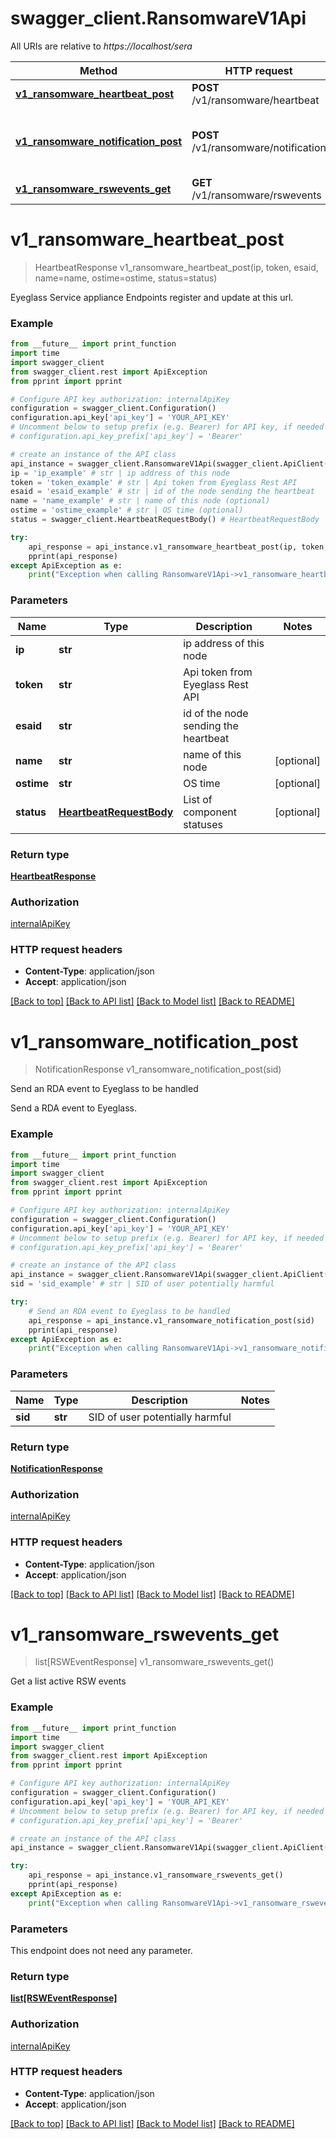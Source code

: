 # swagger_client.RansomwareV1Api

All URIs are relative to *https://localhost/sera*

Method | HTTP request | Description
------------- | ------------- | -------------
[**v1_ransomware_heartbeat_post**](RansomwareV1Api.md#v1_ransomware_heartbeat_post) | **POST** /v1/ransomware/heartbeat | 
[**v1_ransomware_notification_post**](RansomwareV1Api.md#v1_ransomware_notification_post) | **POST** /v1/ransomware/notification | Send an RDA event to Eyeglass to be handled
[**v1_ransomware_rswevents_get**](RansomwareV1Api.md#v1_ransomware_rswevents_get) | **GET** /v1/ransomware/rswevents | 


# **v1_ransomware_heartbeat_post**
> HeartbeatResponse v1_ransomware_heartbeat_post(ip, token, esaid, name=name, ostime=ostime, status=status)



Eyeglass Service appliance Endpoints register and update at this url.

### Example
```python
from __future__ import print_function
import time
import swagger_client
from swagger_client.rest import ApiException
from pprint import pprint

# Configure API key authorization: internalApiKey
configuration = swagger_client.Configuration()
configuration.api_key['api_key'] = 'YOUR_API_KEY'
# Uncomment below to setup prefix (e.g. Bearer) for API key, if needed
# configuration.api_key_prefix['api_key'] = 'Bearer'

# create an instance of the API class
api_instance = swagger_client.RansomwareV1Api(swagger_client.ApiClient(configuration))
ip = 'ip_example' # str | ip address of this node
token = 'token_example' # str | Api token from Eyeglass Rest API
esaid = 'esaid_example' # str | id of the node sending the heartbeat
name = 'name_example' # str | name of this node (optional)
ostime = 'ostime_example' # str | OS time (optional)
status = swagger_client.HeartbeatRequestBody() # HeartbeatRequestBody | List of component statuses (optional)

try:
    api_response = api_instance.v1_ransomware_heartbeat_post(ip, token, esaid, name=name, ostime=ostime, status=status)
    pprint(api_response)
except ApiException as e:
    print("Exception when calling RansomwareV1Api->v1_ransomware_heartbeat_post: %s\n" % e)
```

### Parameters

Name | Type | Description  | Notes
------------- | ------------- | ------------- | -------------
 **ip** | **str**| ip address of this node | 
 **token** | **str**| Api token from Eyeglass Rest API | 
 **esaid** | **str**| id of the node sending the heartbeat | 
 **name** | **str**| name of this node | [optional] 
 **ostime** | **str**| OS time | [optional] 
 **status** | [**HeartbeatRequestBody**](HeartbeatRequestBody.md)| List of component statuses | [optional] 

### Return type

[**HeartbeatResponse**](HeartbeatResponse.md)

### Authorization

[internalApiKey](../README.md#internalApiKey)

### HTTP request headers

 - **Content-Type**: application/json
 - **Accept**: application/json

[[Back to top]](#) [[Back to API list]](../README.md#documentation-for-api-endpoints) [[Back to Model list]](../README.md#documentation-for-models) [[Back to README]](../README.md)

# **v1_ransomware_notification_post**
> NotificationResponse v1_ransomware_notification_post(sid)

Send an RDA event to Eyeglass to be handled

Send a RDA event to Eyeglass.

### Example
```python
from __future__ import print_function
import time
import swagger_client
from swagger_client.rest import ApiException
from pprint import pprint

# Configure API key authorization: internalApiKey
configuration = swagger_client.Configuration()
configuration.api_key['api_key'] = 'YOUR_API_KEY'
# Uncomment below to setup prefix (e.g. Bearer) for API key, if needed
# configuration.api_key_prefix['api_key'] = 'Bearer'

# create an instance of the API class
api_instance = swagger_client.RansomwareV1Api(swagger_client.ApiClient(configuration))
sid = 'sid_example' # str | SID of user potentially harmful

try:
    # Send an RDA event to Eyeglass to be handled
    api_response = api_instance.v1_ransomware_notification_post(sid)
    pprint(api_response)
except ApiException as e:
    print("Exception when calling RansomwareV1Api->v1_ransomware_notification_post: %s\n" % e)
```

### Parameters

Name | Type | Description  | Notes
------------- | ------------- | ------------- | -------------
 **sid** | **str**| SID of user potentially harmful | 

### Return type

[**NotificationResponse**](NotificationResponse.md)

### Authorization

[internalApiKey](../README.md#internalApiKey)

### HTTP request headers

 - **Content-Type**: application/json
 - **Accept**: application/json

[[Back to top]](#) [[Back to API list]](../README.md#documentation-for-api-endpoints) [[Back to Model list]](../README.md#documentation-for-models) [[Back to README]](../README.md)

# **v1_ransomware_rswevents_get**
> list[RSWEventResponse] v1_ransomware_rswevents_get()



Get a list active RSW events

### Example
```python
from __future__ import print_function
import time
import swagger_client
from swagger_client.rest import ApiException
from pprint import pprint

# Configure API key authorization: internalApiKey
configuration = swagger_client.Configuration()
configuration.api_key['api_key'] = 'YOUR_API_KEY'
# Uncomment below to setup prefix (e.g. Bearer) for API key, if needed
# configuration.api_key_prefix['api_key'] = 'Bearer'

# create an instance of the API class
api_instance = swagger_client.RansomwareV1Api(swagger_client.ApiClient(configuration))

try:
    api_response = api_instance.v1_ransomware_rswevents_get()
    pprint(api_response)
except ApiException as e:
    print("Exception when calling RansomwareV1Api->v1_ransomware_rswevents_get: %s\n" % e)
```

### Parameters
This endpoint does not need any parameter.

### Return type

[**list[RSWEventResponse]**](RSWEventResponse.md)

### Authorization

[internalApiKey](../README.md#internalApiKey)

### HTTP request headers

 - **Content-Type**: application/json
 - **Accept**: application/json

[[Back to top]](#) [[Back to API list]](../README.md#documentation-for-api-endpoints) [[Back to Model list]](../README.md#documentation-for-models) [[Back to README]](../README.md)

